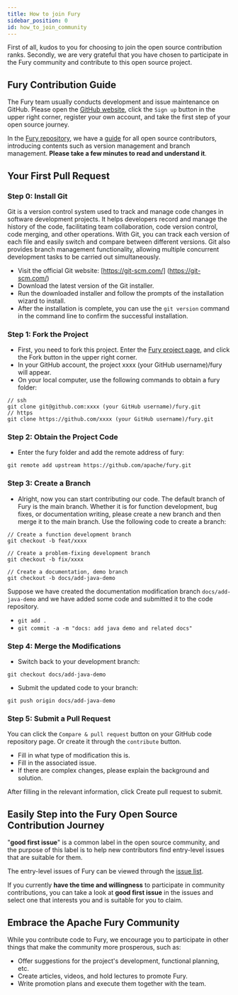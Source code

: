 ```yaml
---
title: How to join Fury
sidebar_position: 0
id: how_to_join_community
---
```


First of all, kudos to you for choosing to join the open source contribution ranks. Secondly, we are very grateful that you have chosen to participate in the Fury community and contribute to this open source project.

## Fury Contribution Guide

The Fury team usually conducts development and issue maintenance on GitHub. Please open the [GitHub website](https://github.com/), click the `Sign up` button in the upper right corner, register your own account, and take the first step of your open source journey.

In the [Fury repository](https://github.com/apache/fury), we have a [guide](https://fury.apache.org/zh-CN/docs/docs/community/) for all open source contributors, introducing contents such as version management and branch management. **Please take a few minutes to read and understand it**.

## Your First Pull Request

### Step 0: Install Git

Git is a version control system used to track and manage code changes in software development projects. It helps developers record and manage the history of the code, facilitating team collaboration, code version control, code merging, and other operations. With Git, you can track each version of each file and easily switch and compare between different versions. Git also provides branch management functionality, allowing multiple concurrent development tasks to be carried out simultaneously.

- Visit the official Git website: [https://git-scm.com/] (https://git-scm.com/)
- Download the latest version of the Git installer.
- Run the downloaded installer and follow the prompts of the installation wizard to install.
- After the installation is complete, you can use the `git version` command in the command line to confirm the successful installation.

### Step 1: Fork the Project

- First, you need to fork this project. Enter the [Fury project page](https://github.com/apache/fury), and click the Fork button in the upper right corner.
- In your GitHub account, the project xxxx (your GitHub username)/fury will appear.
- On your local computer, use the following commands to obtain a fury folder:

```
// ssh
git clone git@github.com:xxxx (your GitHub username)/fury.git
// https
git clone https://github.com/xxxx (your GitHub username)/fury.git
```

### Step 2: Obtain the Project Code

- Enter the fury folder and add the remote address of fury:

```
git remote add upstream https://github.com/apache/fury.git
```

### Step 3: Create a Branch

- Alright, now you can start contributing our code. The default branch of Fury is the main branch. Whether it is for function development, bug fixes, or documentation writing, please create a new branch and then merge it to the main branch. Use the following code to create a branch:

```
// Create a function development branch
git checkout -b feat/xxxx

// Create a problem-fixing development branch
git checkout -b fix/xxxx

// Create a documentation, demo branch
git checkout -b docs/add-java-demo
```

Suppose we have created the documentation modification branch `docs/add-java-demo` and  we have added some code and submitted it to the code repository.

- `git add .`
- `git commit -a -m "docs: add java demo and related docs"`

### Step 4: Merge the Modifications

- Switch back to your development branch:

```
git checkout docs/add-java-demo
```

- Submit the updated code to your branch:

```
git push origin docs/add-java-demo
```

### Step 5: Submit a Pull Request

You can click the `Compare & pull request` button on your GitHub code repository page. Or create it through the `contribute` button.

- Fill in what type of modification this is.
- Fill in the associated issue.
- If there are complex changes, please explain the background and solution.

After filling in the relevant information, click Create pull request to submit.

## **Easily Step into the Fury Open Source Contribution Journey**

"**good first issue**" is a common label in the open source community, and the purpose of this label is to help new contributors find entry-level issues that are suitable for them.

The entry-level issues of Fury can be viewed through the [issue list](https://github.com/apache/fury/issues).

If you currently **have the time and willingness** to participate in community contributions, you can take a look at **good first issue** in the issues and select one that interests you and is suitable for you to claim.

## Embrace the Apache Fury Community

While you contribute code to Fury, we encourage you to participate in other things that make the community more prosperous, such as:

- Offer suggestions for the project's development, functional planning, etc.
- Create articles, videos, and hold lectures to promote Fury.
- Write promotion plans and execute them together with the team.
